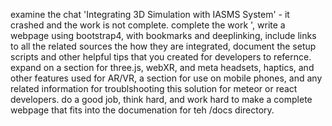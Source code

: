 examine the chat 'Integrating 3D Simulation with IASMS System' - it crashed and the work is not complete.  complete the work ', write a webpage using bootstrap4, with bookmarks and deeplinking, include links to all the related sources the how they are integrated, document the setup scripts and other helpful tips that you created for developers to refernce.  expand on a section for three.js, webXR, and meta headsets, haptics, and other features used for AR/VR, a section for use on mobile phones, and any related information for troublshooting this solution for meteor or react developers.  do a good job, think hard, and work hard to make a complete webpage that fits into the documenation for teh /docs directory.